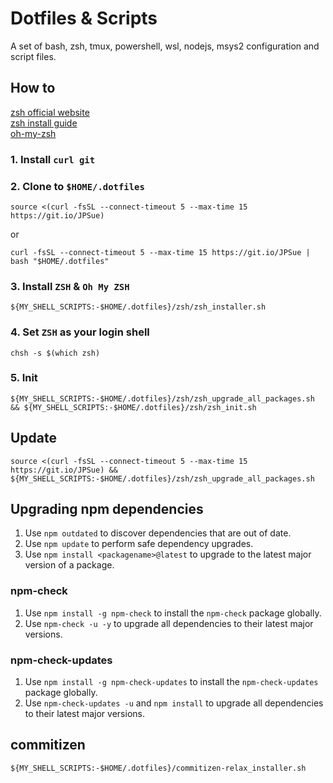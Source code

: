 # Dotfiles & Scripts
A set of bash, zsh, tmux, powershell, wsl, nodejs, msys2 configuration and script files.


## How to
[zsh official website](http://zsh.sourceforge.net)  
[zsh install guide](https://github.com/robbyrussell/oh-my-zsh/wiki/Installing-ZSH)  
[oh-my-zsh](https://ohmyz.sh/)

### 1. Install `curl git`

### 2. Clone to `$HOME/.dotfiles`
`source <(curl -fsSL --connect-timeout 5 --max-time 15 https://git.io/JPSue)`

or

`curl -fsSL --connect-timeout 5 --max-time 15 https://git.io/JPSue | bash "$HOME/.dotfiles"`

### 3. Install `ZSH` & `Oh My ZSH`
`${MY_SHELL_SCRIPTS:-$HOME/.dotfiles}/zsh/zsh_installer.sh`

### 4. Set `ZSH` as your login shell
`chsh -s $(which zsh)`

### 5. Init
`${MY_SHELL_SCRIPTS:-$HOME/.dotfiles}/zsh/zsh_upgrade_all_packages.sh && ${MY_SHELL_SCRIPTS:-$HOME/.dotfiles}/zsh/zsh_init.sh`

## Update
`source <(curl -fsSL --connect-timeout 5 --max-time 15 https://git.io/JPSue) && ${MY_SHELL_SCRIPTS:-$HOME/.dotfiles}/zsh/zsh_upgrade_all_packages.sh`

## Upgrading npm dependencies
1. Use `npm outdated` to discover dependencies that are out of date.
2. Use `npm update` to perform safe dependency upgrades.
3. Use `npm install <packagename>@latest` to upgrade to the latest major version of a package.

### npm-check
1. Use `npm install -g npm-check` to install the `npm-check` package globally.
2. Use `npm-check -u -y` to upgrade all dependencies to their latest major versions.

### npm-check-updates
1. Use `npm install -g npm-check-updates` to install the `npm-check-updates` package globally.
2. Use `npm-check-updates -u` and `npm install` to upgrade all dependencies to their latest major versions.

## commitizen
`${MY_SHELL_SCRIPTS:-$HOME/.dotfiles}/commitizen-relax_installer.sh`
